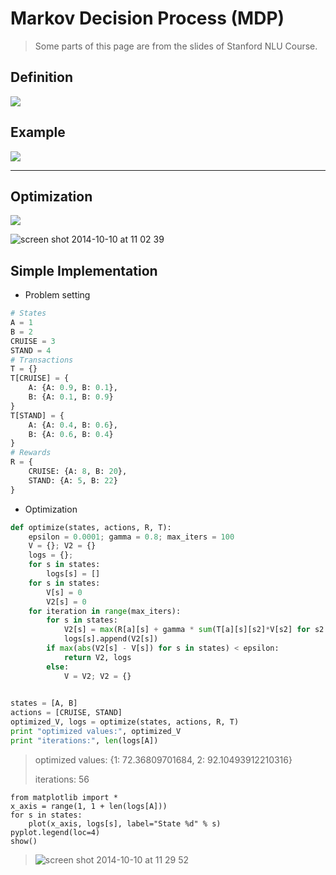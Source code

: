 Markov Decision Process (MDP)
===

> Some parts of this page are from the slides of Stanford NLU Course.

Definition
---
![](https://cloud.githubusercontent.com/assets/1029280/4573167/530c9348-4f8f-11e4-9b7a-003ab91985fb.png)

Example
---

![](https://cloud.githubusercontent.com/assets/1029280/4573183/950d2050-4f8f-11e4-8e47-a195d1459d5a.png)

------

Optimization
---

![](https://cloud.githubusercontent.com/assets/1029280/4573220/120bd506-4f90-11e4-9f27-b9f00b6fc3dd.png)

![screen shot 2014-10-10 at 11 02 39](https://cloud.githubusercontent.com/assets/1029280/4586936/802b3f18-5021-11e4-8c38-07028a25eb71.png)


Simple Implementation
---

- Problem setting
```python
# States
A = 1
B = 2
CRUISE = 3
STAND = 4
# Transactions
T = {}
T[CRUISE] = {
    A: {A: 0.9, B: 0.1}, 
    B: {A: 0.1, B: 0.9}
}
T[STAND] = {
    A: {A: 0.4, B: 0.6}, 
    B: {A: 0.6, B: 0.4}
}
# Rewards
R = {
    CRUISE: {A: 8, B: 20}, 
    STAND: {A: 5, B: 22}
}
```

- Optimization
```python
def optimize(states, actions, R, T):
    epsilon = 0.0001; gamma = 0.8; max_iters = 100
    V = {}; V2 = {}
    logs = {};
    for s in states:
        logs[s] = []
    for s in states:
        V[s] = 0
        V2[s] = 0
    for iteration in range(max_iters):
        for s in states:
            V2[s] = max(R[a][s] + gamma * sum(T[a][s][s2]*V[s2] for s2 in states) for a in actions)
            logs[s].append(V2[s])
        if max(abs(V2[s] - V[s]) for s in states) < epsilon:
            return V2, logs
        else:
            V = V2; V2 = {}
            

states = [A, B]
actions = [CRUISE, STAND]
optimized_V, logs = optimize(states, actions, R, T)
print "optimized values:", optimized_V
print "iterations:", len(logs[A])
```

> optimized values: {1: 72.36809701684, 2: 92.10493912210316}
> 
> iterations: 56

```
from matplotlib import *
x_axis = range(1, 1 + len(logs[A]))
for s in states:
    plot(x_axis, logs[s], label="State %d" % s)
pyplot.legend(loc=4)
show()
```
> ![screen shot 2014-10-10 at 11 29 52](https://cloud.githubusercontent.com/assets/1029280/4587119/4f3f6c72-5025-11e4-908a-490d185142cc.png)
